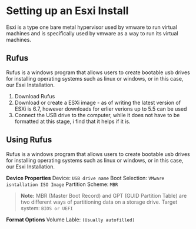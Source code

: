# Setting up an Esxi Install
Esxi is a type one bare metal hypervisor used by vmware to run virtual machines and is specifically used by vmware as a way to run its virtual machines. 

## Rufus 
Rufus is a windows program that allows users to create bootable usb drives for installing operating systems such as linux or windows, or in this case, our Esxi Installation. 


1. Download Rufus 
2. Download or create a ESXi image - as of writing the latest version of ESXi is 6.7, however downloads for erlier verions up to 5.5 can be used 
3. Connect the USB drive to the computer, while it does not have to be formatted at this stage, i find that it helps if it is. 

## Using Rufus 
Rufus is a windows program that allows users to create bootable usb drives for installing operating systems such as linux or windows, or in this case, our Esxi Installation. 


**Device Properties**
Device: ```USB drive name```
Boot Selection: ```VMware isntallation ISO Image```
Partition Scheme: ```MBR``` 
>**Note:** MBR (Master Boot Record) and GPT (GUID Partition Table) are two different ways of partitioning data on a storage drive. 
Target system: ```BIOS or UEFI```

**Format Options** 
Volume Lable: ```(Usually autofilled)```

